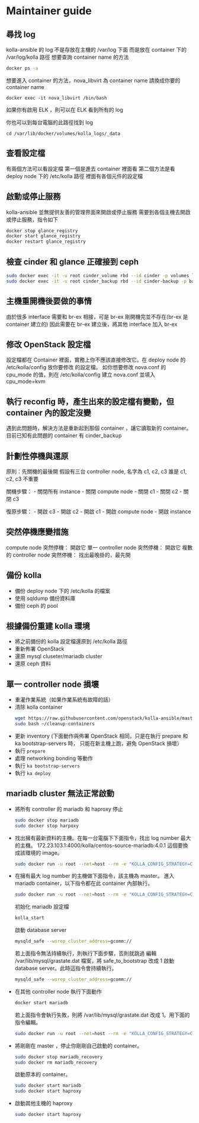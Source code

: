 # Maintainer guide

## 尋找 log

kolla-ansible 的 log 不是存放在主機的 /var/log 下面
而是放在 container 下的 /var/log/kolla 路徑
想要查詢 container name 的方法

```bash
docker ps -a
```

想要進入 container 的方法，nova_libvirt 為 container name
請換成你要的 container name
```
docker exec -it nova_libvirt /bin/bash
```

如果你有啟用 ELK ，則可以在 ELK 看到所有的 log


你也可以到每台電腦的此路徑找到 log


```
cd /var/lib/docker/volumes/kolla_logs/_data
```


## 查看設定檔

有兩個方法可以看設定檔
第一個是進去 container 裡面看
第二個方法是看 deploy node 下的 /etc/kolla 路徑
裡面有各個元件的設定檔

## 啟動或停止服務

kolla-ansible 並無提供友善的管理界面來開啟或停止服務
需要到各個主機去開啟或停止服務，指令如下

```bash
docker stop glance_registry
docker start glance_registry
docker restart glance_registry
```

## 檢查 cinder 和 glance 正確接到 ceph

```bash
sudo docker exec -it -u root cinder_volume rbd --id cinder -p volumes ls
sudo docker exec -it -u root cinder_backup rbd --id cinder-backup -p backups ls
```

## 主機重開機後要做的事情

由於很多 interface 需要和 br-ex 相接，可是 br-ex 剛開機完並不存在(br-ex 是 container 建立的)
因此需要在 br-ex 建立後，將其他 interface 加入 br-ex


## 修改 OpenStack 設定檔

設定檔都在 Container 裡面，實務上你不應該直接修改它。在 deploy node 的 /etc/kolla/config 放你要修改
的設定檔。
如你想要修改 nova.conf 的 cpu_mode 的值，則在 /etc/kolla/config 建立 nova.conf 並填入 cpu_mode=kvm


## 執行 reconfig 時，產生出來的設定檔有變動，但 container 內的設定沒變

遇到此問題時，解決方法是重新起到那個 container ，讓它讀取新的 container。
目前已知有此問題的 container 有 cinder_backup


## 計劃性停機與還原

原則：先關機的最後開
假設有三台 controller node, 名字為 c1, c2, c3
誰是 c1, c2, c3 不重要

關機步驟：
    - 關閉所有 instance
    - 關閉 compute node
    - 關閉 c1
    - 關閉 c2
    - 關閉 c3

復原步驟：
    - 開啟 c3
    - 開啟 c2
    - 開啟 c1
    - 開啟 compute node
    - 開啟 instance


## 突然停機應變措施

compute node 突然停機： 開啟它
單一 controller node 突然停機： 開啟它
複數的 controller node 突然停機： 找出最晚掛的，最先開


## 備份 kolla

- 備份 deploy node 下的 /etc/kolla 的檔案
- 使用 sqldump 備份資料庫
- 備份 ceph 的 pool

## 根據備份重建 kolla 環境

- 將之前備份的 kolla 設定檔還原到 /etc/kolla 路徑
- 重新佈署 OpenStack
- 還原 mysql cluseter/mariadb cluster
- 還原 ceph 資料


## 單一 controller node 損壞

- 重灌作業系統（如果作業系統有故障的話）
- 清除 kolla container
  ```bash
  wget https://raw.githubusercontent.com/openstack/kolla-ansible/master/tools/cleanup-containers -O ~/cleanup-containers
  sudo bash ~/cleanup-containers
  ```
- 更新 inventory
  (下面動作與佈署 OpenStack 相同，只是在執行 prepare 和 ka bootstrap-servers 時，
   只能在新主機上跑，避免 OpenStack 損壞）
- 執行 `prepare`
- 處理 networking bonding 等動作
- 執行 `ka bootstrap-servers`
- 執行 `ka deploy`


## mariadb cluster 無法正常啟動

- 將所有 controller 的 mariadb 和 haproxy 停止
  ```bash
  sudo docker stop mariadb
  sudo docker stop harpoxy
  ```

- 找出擁有最新資料的主機。在每一台電腦下下面指令，找出 log number 最大的主機。
  172.23.103.1:4000/kolla/centos-source-mariadb:4.0.1 這個要換成該環境的 image。
  ```bash
  sudo docker run -u root --net=host --rm -e "KOLLA_CONFIG_STRATEGY=COPY_ALWAYS" -v /etc/kolla/mariadb:/var/lib/kolla/config_files  -v mariadb:/var/lib/mysql -it 172.23.103.1:4000/kolla/centos-source-mariadb:4.0.1 mysqld --wsrep-recover
  ```

- 在擁有最大 log number 的主機做下面指令，該主機為 master。
  進入 mariadb container，以下指令都在此 container 內部執行。
  ```bash
  sudo docker run -u root --net=host --rm -e "KOLLA_CONFIG_STRATEGY=COPY_ALWAYS" -v /etc/kolla/mariadb:/var/lib/kolla/config_files  -v mariadb:/var/lib/mysql -it --name mariadb_recovery 172.23.103.1:4000/kolla/centos-source-mariadb:4.0.1 /bin/bash
  ```
  初始化 mariadb 設定檔
  ```bash
  kolla_start
  ```
  啟動 database server
  ```bash
  mysqld_safe --wsrep_cluster_address=gcomm://
  ```
  若上面指令無法持續執行，則執行下面步驟，否則就跳過
  編輯 /var/lib/mysql/grastate.dat 檔案，將 safe_to_bootstrap 改成 1
  啟動 database server。此時這指令會持續執行。
  ```bash
  mysqld_safe --wsrep_cluster_address=gcomm://
  ```

- 在其他 controller node 執行下面動作
  ```bash
  docker start mariadb
  ```
  若上面指令會執行失敗，則將 /var/lib/mysql/grastate.dat 改成 1。用下面的指令編輯。
  ```bash
  sudo docker run -u root --net=host --rm -e "KOLLA_CONFIG_STRATEGY=COPY_ALWAYS" -v /etc/kolla/mariadb:/var/lib/kolla/config_files  -v mariadb:/var/lib/mysql -it 172.23.103.1:4000/kolla/centos-source-mariadb:4.0.1 vi /var/lib/mysql/grastate.dat
  ```

- 將剛剛在 master ，停止你剛剛自己啟動的 container。
  ```bash
  sudo docker stop mariadb_recovery
  sudo docker rm mariadb_recovery
  ```
  啟動原本的 container。
  ```bash
  sudo docker start mariadb
  sudo docker start haproxy
  ```
- 啟動其他主機的 haproxy
  ```bash
  sudo docker start haproxy
  ```
